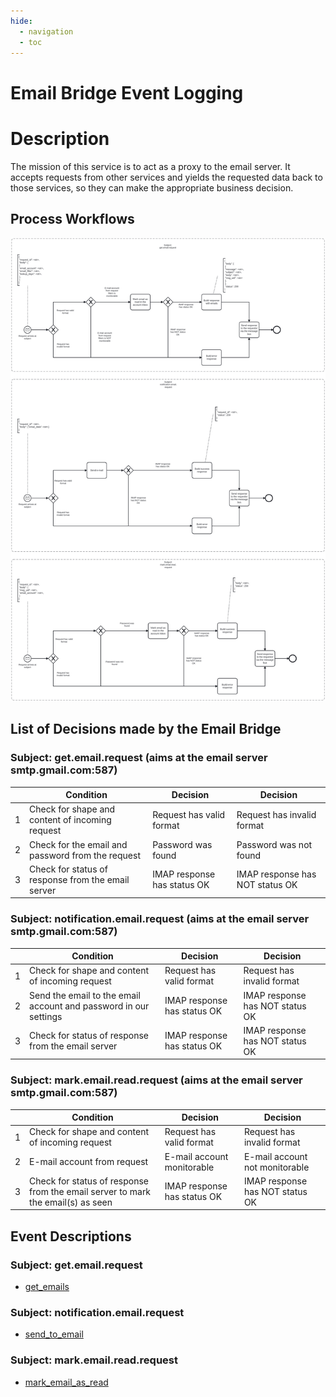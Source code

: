 ```yaml
---
hide:
  - navigation
  - toc
---
```


# Email Bridge Event Logging

# Description

The mission of this service is to act as a proxy to the email server. It accepts requests from other services and yields
the requested data back to those services, so they can make the appropriate business decision.

## Process Workflows
![[](../../images/email-bridge.png)](../../images/email-bridge.png)

## List of Decisions made by the Email Bridge
### Subject: get.email.request (aims at the email server smtp.gmail.com:587)
|     | Condition                                          | Decision                    | Decision                        |
|-----|----------------------------------------------------|-----------------------------|---------------------------------|
| 1   | Check for shape and content of incoming request    | Request has valid format    | Request has invalid format      |
| 2   | Check for the email and password from the request  | Password was found          | Password was not found          |
| 3   | Check for status of response from the email server | IMAP response has status OK | IMAP response has NOT status OK |

### Subject: notification.email.request (aims at the email server smtp.gmail.com:587)
|     | Condition                                                        | Decision                    | Decision                        |
|-----|------------------------------------------------------------------|-----------------------------|---------------------------------|
| 1   | Check for shape and content of incoming request                  | Request has valid format    | Request has invalid format      |
| 2   | Send the email to the email account and password in our settings | IMAP response has status OK | IMAP response has NOT status OK |
| 3   | Check for status of response from the email server               | IMAP response has status OK | IMAP response has NOT status OK |

### Subject: mark.email.read.request (aims at the email server smtp.gmail.com:587)
|     | Condition                                                                       | Decision                    | Decision                        |
|-----|---------------------------------------------------------------------------------|-----------------------------|---------------------------------|
| 1   | Check for shape and content of incoming request                                 | Request has valid format    | Request has invalid format      |
| 2   | E-mail account from request                                                     | E-mail account monitorable  | E-mail account not monitorable  |
| 3   | Check for status of response from the email server to mark the email(s) as seen | IMAP response has status OK | IMAP response has NOT status OK |

## Event Descriptions
### Subject: get.email.request
* [get_emails](../services/email-bridge/actions/get_emails.md)

### Subject: notification.email.request
* [send_to_email](../services/email-bridge/actions/send_to_email.md)

### Subject: mark.email.read.request
* [mark_email_as_read](../services/email-bridge/actions/mark_email_as_read.md)